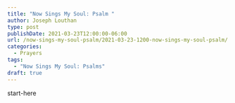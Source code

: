 ```yaml
---
title: "Now Sings My Soul: Psalm "
author: Joseph Louthan
type: post
publishDate: 2021-03-23T12:00:00-06:00
url: /now-sings-my-soul-psalm/2021-03-23-1200-now-sings-my-soul-psalm/
categories:
  - Prayers
tags:
  - "Now Sings My Soul: Psalms"
draft: true
---
```

<div style="font-variant: small-caps;">

</div>
    start-here
